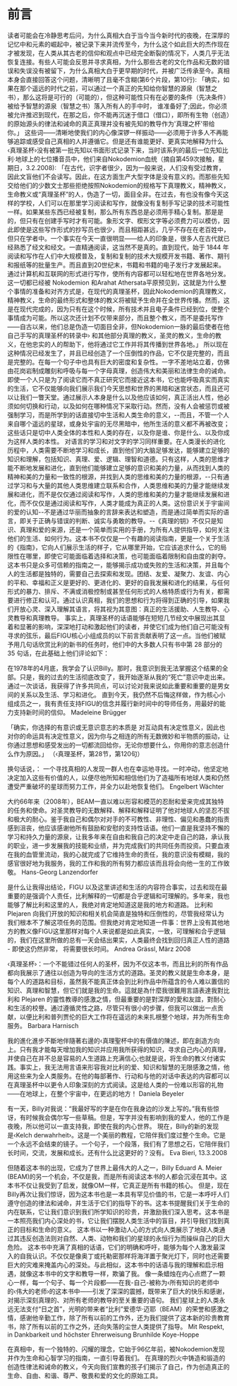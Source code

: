 # 前言

读者可能会在冷静思考后问，为什么真相大白于当今当今新时代的夜晚，在深厚的记忆中和元素的崛起中，被记录下来并流传至今，为什么这个如此巨大的杰作现在才被发现，在人类从其古老的信仰和观点中已经完全断裂的情况下，人类几乎无法恢复连接。有些人可能会反思并寻求真相，为什么那些古老的文化作品和无数的错误和失误没有被留下，为什么真相大白于更早期的时代，并被广泛传承至今。真相本身会直接回答这个问题，清晰明了且毫不含糊(第6个片段，第10行):
「确实，如果在那个遥远的时代之前，可以通过一个真正的先知给你智慧的源泉（智慧之书），那么这将是可行的（可能的），但这种可能性只有在必要的条件（先决条件）被给予智慧的源泉（智慧之书）落入所有人的手中时， 谁准备好了;因此，你必须被允许推迟到现代，在那之后，你不能再沉迷于借口（借口），即所有生物（创造）的原始源头的律法和诫命的真正真理并没有被先知的教导作为'真理之杯'带给你。」
这些词——清晰地使我们的内心像深锣一样振动——必须用于许多人不再能够追踪或感受自己真相的人并遵循它。但是还有谁能更好、更真实地解释为什么 ‹真理圣杯›没有被第一批先知以书面形式记录下来，当时该系列的最后一位先知比利·地球上的七位播音员中，他们来自Nokodemion血统（摘自第459次接触，星期日，3.2.2008):
「在古代，识字者很少，因为一般来说，人们没有受过教育，因此文盲他们不会读写。因此，在这方面生产大型字体是没有意义的。而那些先知交给他们的少数文士那些拒绝按照Nokodemion的规格写下真理教义，精神教义，生命教义或“真理圣杯”的人，伪造了一切，面目全非。在过去，有也没有像今天这样的学校，人们可以在那里学习阅读和写作，就像没有复制手写记录的技术可能性一样。如果某些东西已经被复制，那么所有东西总是必须用手精心复制。那是是的，但只有在创建手写时才有可能。象形文字、楔形文字等必须费力可以模仿，因此即使是这些写作形式的抄写员也很少，而且相距甚远，几乎不存在在老百姓中，但只在学者中。一个事实在今天一直很明显——给人的印象是，很多人在古代就已经熟悉了经文和经文。一直精通阅读，这当然不是真的。直到现代，始于 1844 年阅读和写作在人们中大规模普及，复制和复制的技术大规模开发书籍、著作、期刊和报纸等的批量生产。而且直到20世纪末，书籍和书籍的电子发行才发展起来。通过计算机和互联网的形式进行写作，使所有内容都可以轻松地在世界各地分发。这一切都已经被 Nokodemion 和Arahat Athersata平原预见到，这就是为什么整个事情的准备和对齐方式是，在现代的真理圣杯，因此Nokodemion的真理教义，精神教义，生命的最终形式和整体的教义将被赋予生命并在全世界传播。然而，这是在现代完成的，因为只有在这个时候，所有技术并且电子条件已经到位，使整个事情成为可能。所以这次还计划不仅带来部分，而且整个教义，而不是委托写作——自古以来，他们总是伪造一切面目全非，但Nokodemion一脉的最后使者在他自己手写的真理圣杯的转录中› 和其他部分真理的教义，圣灵的教义，生命的教义，在他忠实的人的帮助下，他将通过它工作并将其传播到世界各地。」
所以现在这种情况已经发生了，并且已经创造了一个压倒性的作品，它不仅是完整的，而且是完整的。在每一个句子中也具有巨大的密度和复杂性。一字不差地站立着，仿佛由花岗岩制成雕刻和呼吸与每一个字母真理，创造伟大和美丽和法律生命的诫命。即使一个人只是为了阅读它而不真正研究它而接近这本书，它也能呼吸真实而真实的生活，它不仅能够向我们展示我们今天思想和世界的黑暗和迷宫状态，而且还可以让我们一瞥天堂。通过展示人本身是什么以及他应该如何，真正活出人性，他必须如何切换和行动，以及如何在哪种情况下采取行动。然而，没有人会被惩罚或被强制学习，而是所学到的话直接切中生活和人类生命的意义，--而且，不管一个人来自哪个遥远的星球，或身处宇宙的无尽黑暗中，他所生活的意义都不再被改变；这些话只是切中人类全体的本性和人类的存在，以及你是谁、你是什么、以及你成为这样人类的本性。
对语言的学习和对文字的学习同样重要。在人类漫长的进化历程中，人类需要不断地学习和成长，直到他们的大脑足够发达，能够建立足够的知识和理解，包括知识、真理、爱、逻辑、理智和道德。只有这样，人类的思维才能不断地发展和进化，直到他们能够建立足够的意识和美的力量，从而找到人类的精神和美的力量和一致性的根源，并找到人类的思维和美的力量的根源，--只有通过学习和与大量的其他人类思维建立联系和合作，人类思维和美的力量才能继续发展和进化，而不是仅仅通过阅读和写作，人类的思维和美的力量才能继续发展和进化，而不仅仅是通过阅读和写作，人类才能成为真正的人类。这份意识关于宇宙间的爱的认知--不是通过华丽而抽象的言辞来表达和塑造，而是通过简单而实际的语言，即关于正确与错误的判断、诚实与勇敢的教导。--《真理的钥》不仅只是知识、真理和爱的来源，还是一个简单而实用的手册，为所有人提供指导，如何关注他们的生活、如何行为。这本书不仅仅是一个有趣的阅读指南，更是一个关于生活的《指南》，它向人们展示生活的样子，它从哪里开始，它应该追求什么，它的局限性在哪里，即使它可能面临着选择和决策，也可能面临着限制和自由度的剥夺。这本书只是众多可信赖的指南之一，能够揭示成功或失败的生活和决策，并且每个人的生活都是独特的，需要自己去探索和发现。团结、友爱、凝聚力、友谊、内心的平和、幸福和正义是更好的、更进化的、更好的自我发展和进化的结果，与任何形式的暴力、排斥、不满或消极控制或甚至任何形式的人格特质或行为有关，都需要进行修正和认可。通过认识真相，我们的思想和行为将得到正确的引导，如果我们开放心灵、深入理解其语言，将其视为其意图：真正的生活援助、人生教导、心灵教导和真理教导。
事实上，真理圣杯的话语能够在短短几节经文中展现出其显着和显著的影响，深深地打动和激起他们的读者，并使它们成为他们自己可能没有寻求的弦乐，最后FIGU核心小组成员的以下前言贡献表明了这一点。当他们被赋予用几句话欣赏比利的新书的任务时，他们中的大多数人只有书中第 28 部分的 35 句话，在此基础上他们评论如下：

在1978年的4月底，我学会了认识Billy。那时，我意识到我无法掌握这个结果的全部。只是，我的过去的生活彻底改变了，我开始逐渐从我的“死亡”意识中走出来。
通过一次谈话，我获得了许多共同点，可以讨论对我来说如此重要和重要的是男女间的关系以及生活、学习和进化。
直到今天，我仍然不后悔这样做，作为核心小组成员之一，我有责任支持FIGU的信念并履行新时间中的导师任务，用最好的能力支持新时间的信仰。
Madeleine Brügger

「确实，你选择的有意识或无意识意志的本质是
对互动具有决定性意义，因此也对你的命运具有决定性意义，因为你与之相连的所有无数微妙和半物质的振动，让你通过思想和感受发出的一切都流回给你，无论你想要什么，你用你的意志创造什么作为原因。」
（‹真理圣杯，第28节，第120句）

换句话说，：
一个寻找真相的人发现一群人也在幸运地寻找。一时冲动，他坚定地决定加入这些有价值的人，以便尽他所知和相信他们为了造福所有地球人类和仍然遭受严重破坏的星球而努力工作，并全力以赴地恢复他们。
Engelbert Wächter

大约66年来（2008年），BEAM一直以难以形容和模范的忍耐和爱来完成其独特的任务和使命。对圣灵教导的无数解释、解释和解释证明了他对地球人的坚忍不拔和极大的耐心。鉴于我自己和偶尔对对手的不可教性、非理性、偏见和愚蠢的指责感到沮丧，他应该感谢他所有鼓励和安慰的支持性话语。他们一直是我坚持不懈的学习和持久力量的源泉，让我多年来在自由和我自己的决定中走自己的路，承认我的职业，进一步发展我的技能和业绩，并为完成我们的共同任务而投资。只要血液在我的血管里流动，我的心就完成了它维持生命的责任，我的意识没有模糊，我的感官很好地为我服务，我的工作和我的所有努力都应该而且将会向他一生的工作致敬。
Hans-Georg Lanzendorfer

是什么让我得出结论，FIGU 以及这里讲述和生活的内容符合事实，过去和现在最重要的是强调个人责任，比利解释的一切都是合乎逻辑和可理解的。多年来，我也能够了解比利和这里的人，我绝对肯定地知道这是我的地方和道路。
比利和 Plejaren 向我们开放的知识和相关机会简直是独特和压倒性的，尽管我经常认为我们根本不了解这项任务的范围。但我绝对肯定地知道一件事：世界上没有其他地方的教义像FIGU这里那样对每个人来说都是如此真实，一致，可理解和合乎逻辑的，我们在这里所做的总有一天会结出果实，人类最终会找到回归真正人性的道路 - 即使这仍然非常， 将需要很长时间。
Andrea Grässl, März 2008

‹真理圣杯›：一个不能错过任何人的圣杯，因为不仅这本书，而且比利的所有作品都向我展示了通往以创造为导向的生活方式的道路。圣灵的教义就是生命本身，是每个人的道路和目标，虽然我不能真正体会到比利作品中所蕴含的令人难以置信的知识、真理和智慧，但它们就是我的生命。這就是為什麼我很難用言語表達我對比利和 Plejaren 的靈性教導的感激之情，但最重要的是對深厚的愛和友誼，對耐心和生活的校譽。通过遵循灵性之路，尽管只有很小的步骤，但我可以做出一点贡献，以便比利和普列贾伦的巨大工作将在遥远的未来扎根整个地球，并为所有生命服务。
Barbara Harnisch

我的進化進步不斷地伴隨著右邊的‹真理聖杯中的有價值的陳述，即在創造方向上。只有我才能每天增加我的知识并应用我所获得的知识，寻求自己内心的真理，并使自己在并不总是容易的人生道路上充满信心;也就是说，将生命的教义付诸实践。事实上，我无法用言语来形容我对比利的爱、知识和智慧的无限感激之情，他用这些来为全人类服务。在他的每部著作、行动和与他的对话中表达的内容都可以在真理圣杯中以更令人印象深刻的方式阅读。这是给人类的一份难以形容的礼物——在地球上，在整个宇宙中，在更远的地方！
Daniela Beyeler

有一天，Billy对我说：“我最好写的字是在你在我身边的沙发上写的。”我有些惊讶，有时候我会偶尔写一些草稿。但是，写字并没有影响到我的爱人，他的工作是夜晚，所以他可以一直支持我，即使在我的内心世界。
現在，Billy的新的发现是‹Kelch derwahrheit›。这是一个美丽的教程，它陪伴我们度过整个生命。它是一个永远不会结束的镜子。一个句子，一个段落，我们有了思想之石，它陪伴我们长时间，交流，发展和成长。还有什么比这更好的？没有。
Eva Bieri, 13.3.2008

但随着这本书的出现，它成为了世界上最伟大的人之一，Billy Eduard A. Meier (BEAM)的另一个机会，不仅是我，而是所有阅读这本书的人都会沉浸在其中。这本书不仅让我受到了启发，就像OM一样，它真正是所有书籍的核心。
但是，现在Billy再次让我们惊讶，因为这本书也是一本具有罕见价值的书，它是一本呼吁人们遵守创造的律法和诫命，并生活于它们的指导下的书。这本书提醒我们关于生命的内在联系，它让我们意识到我们所学知识的珍贵，并激励我们深入思考。这本书是一本照亮我们内心深处的书，它让我们摆脱人类生活中的盲目，并引导我们找到真正的目标和生命的意义。
这本书以一种激动人心的方式向人类展示了地球人类通过其违反创造法则对自然、人类、动物和我们的星球的永恒行为而操纵自己的巨大危险。
这本书中充满了真相的话语，它们的明确和呼吁，能够为每个人激发最深入的自我认识。不仅仅是像奥丁或托勒密那样将海洋置于聚光灯下，同时也还需要巨大的灾难来掩盖内心的深处。与此相似，这本书中的话语与我的理解和启示相遇，就像这本书中的文字和教导一样，欺骗了我。
像一条蜡烛在内心点燃了一颗心一样，每一个句子、每一个片段都——在我-自己-被称为‹所有知识的老师中的‹伟大的老师›的这本书中——引发了深深的震撼，既带来了巨大的快乐和感谢，对揭示深刻真理的、对所有老师的教导的至关重要的语句。
我们星球上的人类永远无法支付“日之首”，光明的带来者“比利”爱德华·迈耶（BEAM）的荣誉和感激之情，感谢他辛勤工作，除了所有以前的工作外，还为我们提供了这本新的珍贵教育书，除了所有以前的工作之外，还向失落的尘世人类提供了指导。
Mit Respekt, in Dankbarkeit und höchster Ehrerweisung
Brunhilde Koye-Hoppe

在真相中，有一个独特的、闪耀的理念，它始于96亿年前，被Nokodemion发现并作为生命和心智学习的指南，一直引导着我们。
在真理的烈火中铸造和锻造的创造性律法和诫命的教义，今天向我们宣教的孩子们揭示了自己，作为创造真正的生命、自由、和谐、尊严、敬畏和爱的文化的原始工具。
